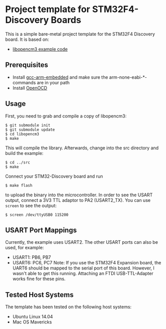 Project template for STM32F4-Discovery Boards
=============================================

This is a simple bare-metal project template for the STM32F4 Discovery board.
It is based on:

* [libopencm3 example code](https://github.com/libopencm3/libopencm3-examples)

Prerequisites
-------------

* Install [gcc-arm-embedded](https://launchpad.net/gcc-arm-embedded) and
  make sure the arm-none-eabi-*-commands are in your path
* Install [OpenOCD](http://openocd.sourceforge.net/)

Usage
-----

First, you need to grab and compile a copy of libopencm3:

	$ git submodule init
	$ git submodule update
	$ cd libopencm3
	$ make

This will compile the library. Afterwards, change into the src directory and
build the example:

	$ cd ../src
	$ make

Connect your STM32-Discovery board and run 

	$ make flash

to upload the binary into the microcontroller. In order to see the USART output,
connect a 3V3 TTL adaptor to PA2 (USART2_TX). You can use `screen` to see the output:

	$ screen /dev/ttyUSB0 115200


USART Port Mappings
-------------------

Currently, the example uses USART2. The other USART ports can also be used, for example:

* USART1: PB6, PB7
* USART6: PC6, PC7 Note: If you use the STM32F4 Expansion board, the
  UART6 should be mapped to the serial port of this board. However, I
  wasn't able to get this running. Attaching an FTDI USB-TTL-Adapter works fine for these pins.

Tested Host Systems
-------------------

The template has been tested on the following host systems:

* Ubuntu Linux 14.04
* Mac OS Mavericks
